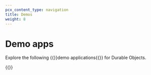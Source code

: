 ```yaml
---
pcx_content_type: navigation
title: Demos
weight: 8
---
```


# Demo apps

Explore the following {{<glossary-tooltip term_id="demo application">}}demo applications{{</glossary-tooltip>}} for Durable Objects.

{{<external-resources resource_type="apps" products="Durable Objects">}}